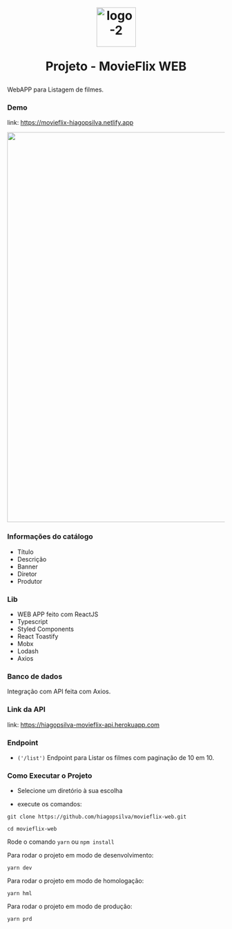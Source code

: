 <h1 align="center">
<img style="text-align: center" width="91" alt="logo-2" src="https://user-images.githubusercontent.com/47197695/182469585-b81ea92f-5399-49b0-86ff-fa6672353925.png">

Projeto - MovieFlix WEB
</h1>

WebAPP para Listagem de filmes.

### Demo
link: https://movieflix-hiagopsilva.netlify.app

<img src="https://user-images.githubusercontent.com/47197695/182468852-f102a79d-c77a-45c6-8c6a-188e1b8f4223.png" width="900px" />

### Informações do catálogo
- Título
- Descrição
- Banner
- Diretor
- Produtor

### Lib
- WEB APP feito com ReactJS
- Typescript
- Styled Components
- React Toastify
- Mobx
- Lodash
- Axios

### Banco de dados
Integração com API feita com Axios. 

### Link da API
link: https://hiagopsilva-movieflix-api.herokuapp.com

### Endpoint
- `('/list')` Endpoint para Listar os filmes com paginação de 10 em 10.

### Como Executar o Projeto

- Selecione um diretório à sua escolha

- execute os comandos: 
```
git clone https://github.com/hiagopsilva/movieflix-web.git
```

```
cd movieflix-web
```

Rode o comando `yarn` ou `npm install`

Para rodar o projeto em modo de desenvolvimento:
```
yarn dev
```

Para rodar o projeto em modo de homologação:
```
yarn hml
```

Para rodar o projeto em modo de produção:
```
yarn prd
```


